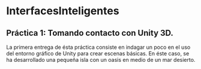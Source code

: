 # InterfacesInteligentes
## Práctica 1: Tomando contacto con Unity 3D.
La primera entrega de ésta práctica consiste en indagar un poco en el uso del entorno gráfico de Unity para crear escenas básicas. En éste caso, se ha desarrollado una pequeña isla con un oasis en medio de un mar desierto.
